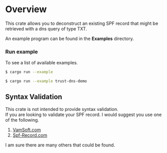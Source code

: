 # Overview

This crate allows you to deconstruct an existing SPF record that might be retrieved with a dns query of type TXT.

An example program can be found in the **Examples** directory.
### Run example
To see a list of available examples.
```bash
$ cargo run --example
```

```bash
$ cargo run --example trust-dns-demo
```

## Syntax Validation

This crate is not intended to provide syntax validation.  
If you are looking to validate your SPF record. I would suggest you use one of the following.

1. [VamSoft.com](https://vamsoft.com/support/tools/spf-syntax-validator)
2. [Spf-Record.com](https://www.spf-record.com/analyzer)

I am sure there are many others that could be found.
